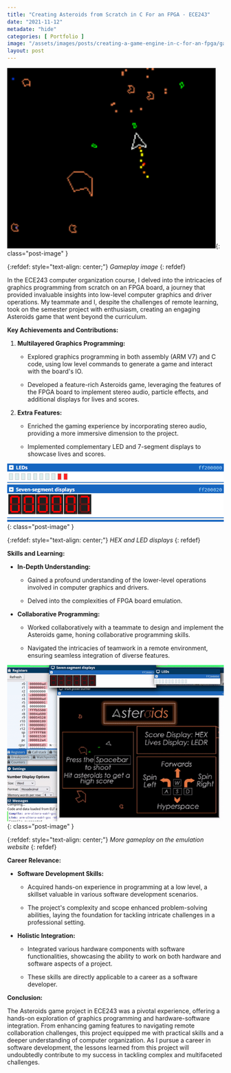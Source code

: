 ```yaml
---
title: "Creating Asteroids from Scratch in C For an FPGA - ECE243"
date: "2021-11-12"
metadate: "hide"
categories: [ Portfolio ]
image: "/assets/images/posts/creating-a-game-engine-in-c-for-an-fpga/gameplay.gif"
layout: post
---
```



![](/assets/images/posts/creating-a-game-engine-in-c-for-an-fpga/gameplay.webp){: class="post-image" }

{:refdef: style="text-align: center;"}
*Gameplay image*
{: refdef}

In the ECE243 computer organization course, I delved into the intricacies of graphics programming from scratch on an FPGA board, a journey that provided invaluable insights into low-level computer graphics and driver operations. My teammate and I, despite the challenges of remote learning, took on the semester project with enthusiasm, creating an engaging Asteroids game that went beyond the curriculum.

**Key Achievements and Contributions:**

1. **Multilayered Graphics Programming:**
    - Explored graphics programming in both assembly (ARM V7) and C code, using low level commands to generate a game and interact with the board's IO.
    
    - Developed a feature-rich Asteroids game, leveraging the features of the FPGA board to implement stereo audio, particle effects, and additional displays for lives and scores.

3. **Extra Features:**
    - Enriched the gaming experience by incorporating stereo audio, providing a more immersive dimension to the project.
    
    - Implemented complementary LED and 7-segment displays to showcase lives and scores.


![](/assets/images/posts/creating-a-game-engine-in-c-for-an-fpga/hex.webp){: class="post-image" }

{:refdef: style="text-align: center;"}
*HEX and LED displays*
{: refdef}

**Skills and Learning:**

- **In-Depth Understanding:**
    - Gained a profound understanding of the lower-level operations involved in computer graphics and drivers.
    
    - Delved into the complexities of FPGA board emulation.

- **Collaborative Programming:**
    - Worked collaboratively with a teammate to design and implement the Asteroids game, honing collaborative programming skills.
    
    - Navigated the intricacies of teamwork in a remote environment, ensuring seamless integration of diverse features.


![](/assets/images/posts/creating-a-game-engine-in-c-for-an-fpga/gameplay.gif){: class="post-image" }

{:refdef: style="text-align: center;"}
*More gameplay on the emulation website*
{: refdef}

**Career Relevance:**

- **Software Development Skills:**
    - Acquired hands-on experience in programming at a low level, a skillset valuable in various software development scenarios.
    
    - The project's complexity and scope enhanced problem-solving abilities, laying the foundation for tackling intricate challenges in a professional setting.

- **Holistic Integration:**
    - Integrated various hardware components with software functionalities, showcasing the ability to work on both hardware and software aspects of a project.
    
    - These skills are directly applicable to a career as a software developer.

**Conclusion:**

The Asteroids game project in ECE243 was a pivotal experience, offering a hands-on exploration of graphics programming and hardware-software integration. From enhancing gaming features to navigating remote collaboration challenges, this project equipped me with practical skills and a deeper understanding of computer organization. As I pursue a career in software development, the lessons learned from this project will undoubtedly contribute to my success in tackling complex and multifaceted challenges.
